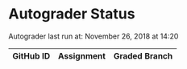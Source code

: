 # Autograder Status
Autograder last run at: November 26, 2018 at 14:20

| GitHub ID | Assignment | Graded Branch |
|-----------|------------|---------------|
